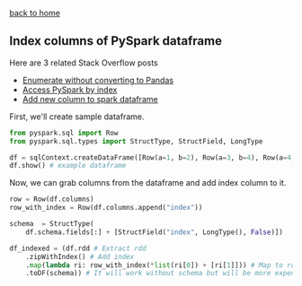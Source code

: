 [back to home](../README.md)

## Index columns of PySpark dataframe

Here are 3 related Stack Overflow posts

- [Enumerate without converting to Pandas](http://stackoverflow.com/questions/32760888/pyspark-dataframes-way-to-enumerate-without-converting-to-pandas)
- [Access PySpark by index](http://stackoverflow.com/questions/39544796/pyspark-spark-how-to-select-last-row-and-also-how-to-access-pyspark-dataframe-b)
- [Add new column to spark dataframe](http://stackoverflow.com/questions/33681487/how-do-i-add-a-new-column-to-spark-data-frame-pyspark)


First, we'll create sample dataframe.

```python
from pyspark.sql import Row
from pyspark.sql.types import StructType, StructField, LongType

df = sqlContext.createDataFrame([Row(a=1, b=2), Row(a=3, b=4), Row(a=4, b=6), Row(a=5, b=9)])
df.show() # example dataframe
```

Now, we can grab columns from the dataframe and add index column to it.

```python
row = Row(df.columns)
row_with_index = Row(df.columns.append("index"))

schema  = StructType(
    df.schema.fields[:] + [StructField("index", LongType(), False)])

df_indexed = (df.rdd # Extract rdd
    .zipWithIndex() # Add index
    .map(lambda ri: row_with_index(*list(ri[0]) + [ri[1]])) # Map to rows
    .toDF(schema)) # It will work without schema but will be more expensive
```
